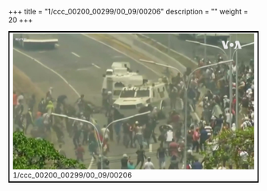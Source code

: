 +++
title = "1/ccc_00200_00299/00_09/00206"
description = ""
weight = 20
+++

<table style="border:2px solid black;max-width:800px;max-height:800px;" 
><tr><td>
<img class="center-fit-jpg"
src="/jpg_/aaa_20190430_NxaOmWaI8sI_00205.jpg">
1/ccc_00200_00299/00_09/00206
</img></td></tr></table>
